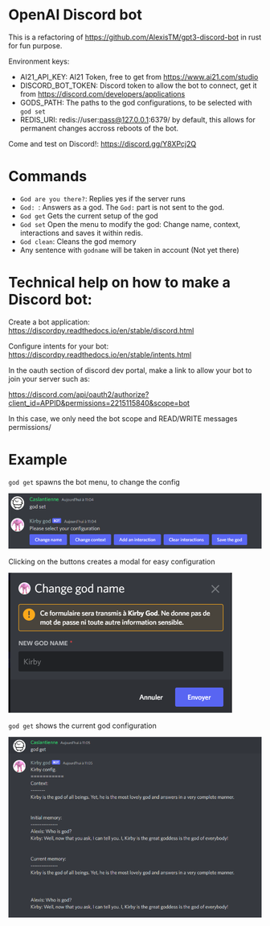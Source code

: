 OpenAI Discord bot
==================

This is a refactoring of https://github.com/AlexisTM/gpt3-discord-bot in rust for fun purpose.

Environment keys:
- AI21_API_KEY: AI21 Token, free to get from https://www.ai21.com/studio
- DISCORD_BOT_TOKEN: Discord token to allow the bot to connect, get it from https://discord.com/developers/applications
- GODS_PATH: The paths to the god configurations, to be selected with `god set`
- REDIS_URI: redis://user:pass@127.0.0.1:6379/ by default, this allows for permanent changes accross reboots of the bot.

Come and test on Discord!: https://discord.gg/Y8XPcj2Q

Commands
=============

- `God are you there?`: Replies yes if the server runs
- `God: `: Answers as a god. The `God:` part is not sent to the god.
- `God get` Gets the current setup of the god
- `God set` Open the menu to modify the god: Change name, context, interactions and saves it within redis.
- `God clean`: Cleans the god memory
- Any sentence with `godname` will be taken in account (Not yet there)

Technical help on how to make a Discord bot:
==================

Create a bot application: https://discordpy.readthedocs.io/en/stable/discord.html

Configure intents for your bot: https://discordpy.readthedocs.io/en/stable/intents.html

In the oauth section of discord dev portal, make a link to allow your bot to join your server such as:

https://discord.com/api/oauth2/authorize?client_id=APPID&permissions=2215115840&scope=bot

In this case, we only need the bot scope and READ/WRITE messages permissions/

Example
===========


`god get` spawns the bot menu, to change the config

![Menu showing: Change name, change context, add interaction, clear interactions, save the god](/doc/menu.png)

Clicking on the buttons creates a modal for easy configuration

![Modal showing asking to change the name](/doc/god_name_change.png)

`god get` shows the current god configuration

![The output of the god get command, showing the bot name, context, available interactions and memory used for generation](/doc/god_get.png)
